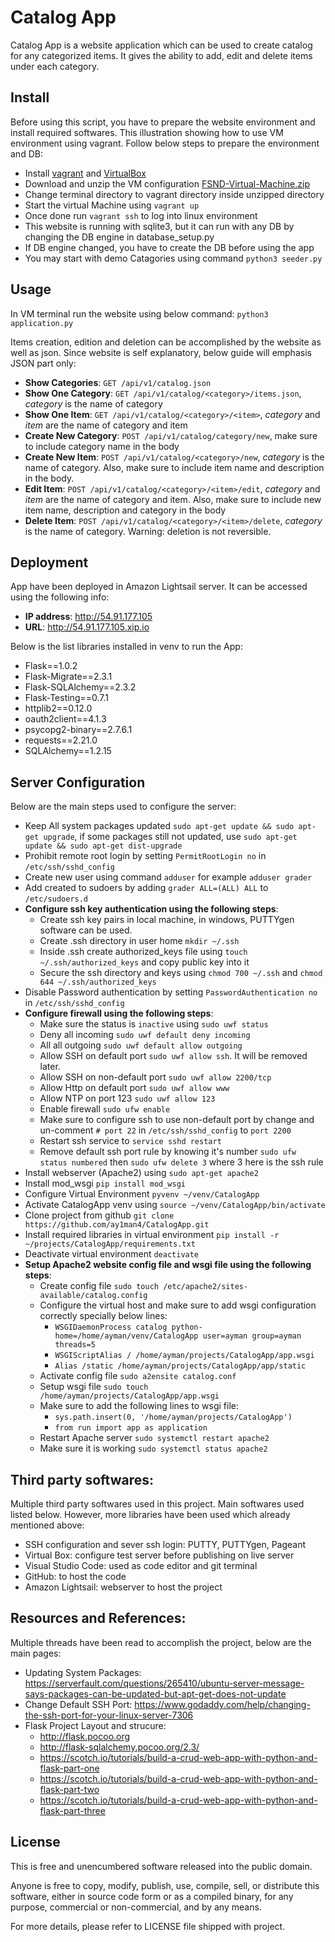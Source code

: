 # Catalog App

Catalog App is a website application which can be used to create catalog for any categorized items. It gives the ability to add, edit and delete items under each category.

## Install

Before using this script, you have to prepare the website environment and install required softwares. This illustration showing how to use VM environment using vagrant. Follow below steps to prepare the environment and DB:

- Install [vagrant](https://www.vagrantup.com/downloads.html) and [VirtualBox](https://www.virtualbox.org/wiki/Downloads)
- Download and unzip the VM configuration [FSND-Virtual-Machine.zip](https://s3.amazonaws.com/video.udacity-data.com/topher/2018/April/5acfbfa3_fsnd-virtual-machine/fsnd-virtual-machine.zip)
- Change terminal directory to vagrant directory inside unzipped directory
- Start the virtual Machine using `vagrant up`
- Once done run `vagrant ssh` to log into linux environment
- This website is running with sqlite3, but it can run with any DB by changing the DB engine in database_setup.py
- If DB engine changed, you have to create the DB before using the app
- You may start with demo Catagories using command `python3 seeder.py`

## Usage

In VM terminal run the website using below command:
`python3 application.py`

Items creation, edition and deletion can be accomplished by the website as well as json. Since website is self explanatory, below guide will emphasis JSON part only:

- **Show Categories**: `GET /api/v1/catalog.json`
- **Show One Category**: `GET /api/v1/catalog/<category>/items.json`, *category* is the name of category
- **Show One Item**: `GET /api/v1/catalog/<category>/<item>`, *category* and *item* are the name of category and item
- **Create New Category**: `POST /api/v1/catalog/category/new`, make sure to include category name in the body
- **Create New Item**: `POST /api/v1/catalog/<category>/new`, *category* is the name of category. Also, make sure to include item name and description in the body.
- **Edit Item**: `POST /api/v1/catalog/<category>/<item>/edit`, *category* and *item* are the name of category and item. Also, make sure to include new item name, description and category in the body
- **Delete Item**: `POST /api/v1/catalog/<category>/<item>/delete`, *category* is the name of category. Warning: deletion is not reversible.

## Deployment

App have been deployed in Amazon Lightsail server. It can be accessed using the following info:
- **IP address**: http://54.91.177.105
- **URL**: http://54.91.177.105.xip.io

Below is the list libraries installed in venv to run the App:
- Flask==1.0.2
- Flask-Migrate==2.3.1
- Flask-SQLAlchemy==2.3.2
- Flask-Testing==0.7.1
- httplib2==0.12.0
- oauth2client==4.1.3
- psycopg2-binary==2.7.6.1
- requests==2.21.0
- SQLAlchemy==1.2.15

## Server Configuration

Below are the main steps used to configure the server:
- Keep All system packages updated `sudo apt-get update && sudo apt-get upgrade`, if some packages still not updated, use `sudo apt-get update && sudo apt-get dist-upgrade`
- Prohibit remote root login by setting `PermitRootLogin no` in `/etc/ssh/sshd_config`
- Create new user using command `adduser` for example `adduser grader`
- Add created to sudoers by adding `grader ALL=(ALL) ALL` to `/etc/sudoers.d`
- **Configure ssh key authentication using the following steps**:
    - Create ssh key pairs in local machine, in windows, PUTTYgen software can be used.
    - Create .ssh directory in user home `mkdir ~/.ssh`
    - Inside .ssh create authorized_keys file using `touch ~/.ssh/authorized_keys` and copy public key into it
    - Secure the ssh directory and keys using `chmod 700 ~/.ssh` and `chmod 644 ~/.ssh/authorized_keys`
- Disable Password authentication by setting `PasswordAuthentication no` in `/etc/ssh/sshd_config`
- **Configure firewall using the following steps**:
    - Make sure the status is `inactive` using `sudo uwf status`
    - Deny all incoming `sudo uwf default deny incoming`
    - All all outgoing `sudo uwf default allow outgoing`
    - Allow SSH on default port `sudo uwf allow ssh`. It will be removed later.
    - Allow SSH on non-default port `sudo uwf allow 2200/tcp`
    - Allow Http on default port `sudo uwf allow www`
    - Allow NTP on port 123 `sudo uwf allow 123`
    - Enable firewall `sudo ufw enable`
    - Make sure to configure ssh to use non-default port by change and un-comment `# port 22` in `/etc/ssh/sshd_config` to `port 2200`
    - Restart ssh service to `service sshd restart`
    - Remove default ssh port rule by knowing it's number `sudo ufw status numbered` then `sudo ufw delete 3` where 3 here is the ssh rule
- Install webserver (Apache2) using `sudo apt-get apache2`
- Install mod_wsgi `pip install mod_wsgi`
- Configure Virtual Environment `pyvenv ~/venv/CatalogApp`
- Activate CatalogApp venv using `source ~/venv/CatalogApp/bin/activate`
- Clone project from github `git clone https://github.com/ay1man4/CatalogApp.git`
- Install required libraries in virtual environment `pip install -r ~/projects/CatalogApp/requirements.txt`
- Deactivate virtual environment `deactivate`
- **Setup Apache2 website config file and wsgi file using the following steps**:
    - Create config file `sudo touch /etc/apache2/sites-available/catalog.config`
    - Configure the virtual host and make sure to add wsgi configuration correctly specially below lines:
        - `WSGIDaemonProcess catalog python-home=/home/ayman/venv/CatalogApp user=ayman group=ayman threads=5`
        - `WSGIScriptAlias / /home/ayman/projects/CatalogApp/app.wsgi`
        - `Alias /static /home/ayman/projects/CatalogApp/app/static`
    - Activate config file `sudo a2ensite catalog.conf`
    - Setup wsgi file `sudo touch /home/ayman/projects/CatalogApp/app.wsgi`
    - Make sure to add the following lines to wsgi file:
        - `sys.path.insert(0, '/home/ayman/projects/CatalogApp')`
        - `from run import app as application`
    - Restart Apache server `sudo systemctl restart apache2`
    - Make sure it is working `sudo systemctl status apache2`

## Third party softwares:

Multiple third party softwares used in this project. Main softwares used listed below. However, more libraries have been used which already mentioned above:
- SSH configuration and sever ssh login: PUTTY, PUTTYgen, Pageant
- Virtual Box: configure test server before publishing on live server
- Visual Studio Code: used as code editor and git terminal
- GitHub: to host the code
- Amazon Lightsail: webserver to host the project


## Resources and References:

Multiple threads have been read to accomplish the project, below are the main pages:
- Updating System Packages: https://serverfault.com/questions/265410/ubuntu-server-message-says-packages-can-be-updated-but-apt-get-does-not-update
- Change Default SSH Port: https://www.godaddy.com/help/changing-the-ssh-port-for-your-linux-server-7306
- Flask Project Layout and strucure: 
    - http://flask.pocoo.org
    - http://flask-sqlalchemy.pocoo.org/2.3/
    - https://scotch.io/tutorials/build-a-crud-web-app-with-python-and-flask-part-one
    - https://scotch.io/tutorials/build-a-crud-web-app-with-python-and-flask-part-two
    - https://scotch.io/tutorials/build-a-crud-web-app-with-python-and-flask-part-three

## License

This is free and unencumbered software released into the public domain.

Anyone is free to copy, modify, publish, use, compile, sell, or
distribute this software, either in source code form or as a compiled
binary, for any purpose, commercial or non-commercial, and by any
means.

For more details, please refer to LICENSE file shipped with project.